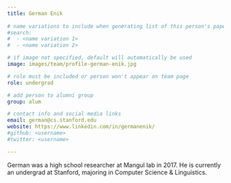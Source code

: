 ```yaml
---
title: German Enik
 
# name variations to include when generating list of this person's papers
#search:
#  - <name variation 1>
#  - <name variation 2>

# if image not specified, default will automatically be used
image: images/team/profile-german-enik.jpg

# role must be included or person won't appear on team page
role: undergrad

# add person to alumni group
group: alum

# contact info and social media links
email: german@cs.stanford.edu
website: https://www.linkedin.com/in/germanenik/
#github: <username>
#twitter: <username>

---
```


German was a high school researcher at Mangul lab in 2017.
He is currently an undergrad at Stanford, majoring in Computer Science & Linguistics.
